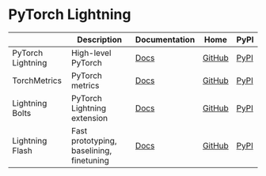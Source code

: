 PyTorch Lightning
===

|                   | Description                                   | Documentation                                               | Home                                                | PyPI                                                |
| ----------------- | ----------------------------------------------------------- | --------------------------------------------------- | --------------------------------------------------- | --------------------------------------------------- |
| PyTorch Lightning | High-level PyTorch | [Docs](https://pytorch-lightning.readthedocs.io/en/stable/) | [GitHub](https://github.com/Lightning-AI/lightning) | [PyPI](https://pypi.org/project/pytorch-lightning/) |
| TorchMetrics | PyTorch metrics | [Docs](https://torchmetrics.readthedocs.io/en/stable/) | [GitHub](https://github.com/Lightning-AI/metrics) | [PyPI](https://pypi.org/project/torchmetrics/) |
| Lightning Bolts | PyTorch Lightning extension | [Docs](https://lightning-bolts.readthedocs.io/en/stable/) | [GitHub](https://github.com/Lightning-AI/lightning-bolts) | [PyPI](https://pypi.org/project/lightning-bolts/) |
| Lightning Flash | Fast prototyping, baselining, finetuning | [Docs](https://lightning-flash.readthedocs.io/en/stable/) | [GitHub](https://github.com/Lightning-AI/lightning-flash) | [PyPI](https://pypi.org/project/lightning-flash/) |

